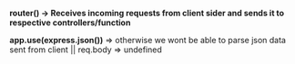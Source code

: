 **router() -> Receives incoming requests from client sider and sends it to respective controllers/function**

**app.use(express.json())** => otherwise we wont be able to parse json data sent from client || req.body => undefined
